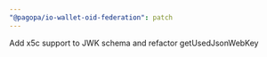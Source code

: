 ```yaml
---
"@pagopa/io-wallet-oid-federation": patch
---
```


Add x5c support to JWK schema and refactor getUsedJsonWebKey
